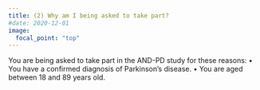 ```yaml
---
title: (2) Why am I being asked to take part?
#date: 2020-12-01
image:
  focal_point: "top"
---
```


<!--more-->

You are being asked to take part in the AND-PD study for these reasons:
• You have a confirmed diagnosis of Parkinson’s disease.
• You are aged between 18 and 89 years old.
